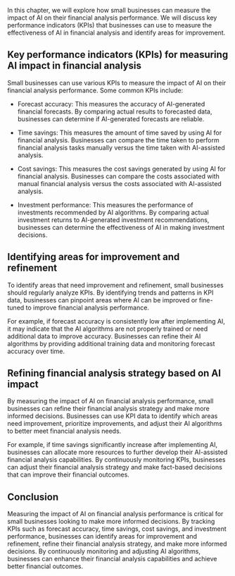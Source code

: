 
In this chapter, we will explore how small businesses can measure the impact of AI on their financial analysis performance. We will discuss key performance indicators (KPIs) that businesses can use to measure the effectiveness of AI in financial analysis and identify areas for improvement.

Key performance indicators (KPIs) for measuring AI impact in financial analysis
-------------------------------------------------------------------------------

Small businesses can use various KPIs to measure the impact of AI on their financial analysis performance. Some common KPIs include:

* Forecast accuracy: This measures the accuracy of AI-generated financial forecasts. By comparing actual results to forecasted data, businesses can determine if AI-generated forecasts are reliable.

* Time savings: This measures the amount of time saved by using AI for financial analysis. Businesses can compare the time taken to perform financial analysis tasks manually versus the time taken with AI-assisted analysis.

* Cost savings: This measures the cost savings generated by using AI for financial analysis. Businesses can compare the costs associated with manual financial analysis versus the costs associated with AI-assisted analysis.

* Investment performance: This measures the performance of investments recommended by AI algorithms. By comparing actual investment returns to AI-generated investment recommendations, businesses can determine the effectiveness of AI in making investment decisions.

Identifying areas for improvement and refinement
------------------------------------------------

To identify areas that need improvement and refinement, small businesses should regularly analyze KPIs. By identifying trends and patterns in KPI data, businesses can pinpoint areas where AI can be improved or fine-tuned to improve financial analysis performance.

For example, if forecast accuracy is consistently low after implementing AI, it may indicate that the AI algorithms are not properly trained or need additional data to improve accuracy. Businesses can refine their AI algorithms by providing additional training data and monitoring forecast accuracy over time.

Refining financial analysis strategy based on AI impact
-------------------------------------------------------

By measuring the impact of AI on financial analysis performance, small businesses can refine their financial analysis strategy and make more informed decisions. Businesses can use KPI data to identify which areas need improvement, prioritize improvements, and adjust their AI algorithms to better meet financial analysis needs.

For example, if time savings significantly increase after implementing AI, businesses can allocate more resources to further develop their AI-assisted financial analysis capabilities. By continuously monitoring KPIs, businesses can adjust their financial analysis strategy and make fact-based decisions that can improve their financial outcomes.

Conclusion
----------

Measuring the impact of AI on financial analysis performance is critical for small businesses looking to make more informed decisions. By tracking KPIs such as forecast accuracy, time savings, cost savings, and investment performance, businesses can identify areas for improvement and refinement, refine their financial analysis strategy, and make more informed decisions. By continuously monitoring and adjusting AI algorithms, businesses can enhance their financial analysis capabilities and achieve better financial outcomes.
